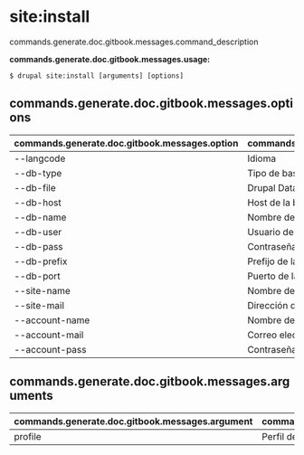 # site:install
commands.generate.doc.gitbook.messages.command_description

**commands.generate.doc.gitbook.messages.usage:**
```
$ drupal site:install [arguments] [options] 
```

## commands.generate.doc.gitbook.messages.options
commands.generate.doc.gitbook.messages.option | commands.generate.doc.gitbook.messages.details
-------|-------------
--langcode | Idioma
--db-type | Tipo de base de datos
--db-file | Drupal Database file to be use in install
--db-host | Host de la base de datos
--db-name | Nombre de la base de datos
--db-user | Usuario de la base de datos
--db-pass | Contraseña de la base de datos
--db-prefix | Prefijo de la base de datos
--db-port | Puerto de la base de datos
--site-name | Nombre del sitio
--site-mail | Dirección de correo electrónico del sitio
--account-name | Nombre de la cuenta de administrador
--account-mail | Correo electrónico de la cuenta de administrador
--account-pass | Contraseña de la cuenta de administrador

## commands.generate.doc.gitbook.messages.arguments
commands.generate.doc.gitbook.messages.argument | commands.generate.doc.gitbook.messages.details
---------|-------------
profile | Perfil de Drupal que será instalado
